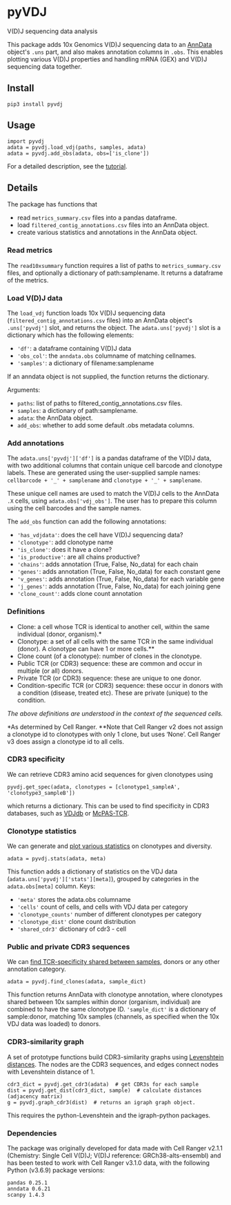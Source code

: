 # pyVDJ

V(D)J sequencing data analysis

This package adds 10x Genomics V(D)J sequencing data to an [AnnData](https://anndata.readthedocs.io) object's `.uns` part, and also makes annotation columns in `.obs`.
This enables plotting various V(D)J properties and handling mRNA (GEX) and V(D)J sequencing data together.


## Install

`pip3 install pyvdj`


## Usage

    import pyvdj
    adata = pyvdj.load_vdj(paths, samples, adata)
    adata = pyvdj.add_obs(adata, obs=['is_clone'])

For a detailed description, see the [tutorial](tutorials/pyVDJ_tutorial.html).


## Details

The package has functions that
* read `metrics_summary.csv` files into a pandas dataframe.
* load `filtered_contig_annotations.csv` files into an AnnData object.
* create various statistics and annotations in the AnnData object.


### Read metrics

The `read10xsummary` function requires a list of paths to `metrics_summary.csv` files, and optionally a dictionary of path:samplename. It returns a dataframe of the metrics.


### Load V(D)J data

The `load_vdj` function loads 10x V(D)J sequencing data (`filtered_contig_annotations.csv` files) into an AnnData object's `.uns['pyvdj']` slot, and returns the object. The `adata.uns['pyvdj']` slot is a dictionary which has the following elements:
* `'df'`: a dataframe containing V(D)J data
* `'obs_col'`: the `anndata.obs` columname of matching cellnames.
* `'samples'`: a dictionary of filename:samplename

If an anndata object is not supplied, the function returns the dictionary.

Arguments:
* `paths`: list of paths to filtered_contig_annotations.csv files.
* `samples`: a dictionary of path:samplename.
* `adata`: the AnnData object.
* `add_obs`: whether to add some default .obs metadata columns.


### Add annotations

The `adata.uns['pyvdj']['df']` is a pandas dataframe of the V(D)J data, with two additional columns that contain unique cell barcode and clonotype labels. These are generated using the user-supplied sample names: `cellbarcode + '_' + samplename` and `clonotype + '_' + samplename`.

These unique cell names are used to match the V(D)J cells to the AnnData `.X` cells, using `adata.obs['vdj_obs']`. The user has to prepare this column using the cell barcodes and the sample names.

The `add_obs` function can add the following annotations:
* `'has_vdjdata'`: does the cell have V(D)J sequencing data?
* `'clonotype'`: add clonotype name
* `'is_clone'`: does it have a clone?
* `'is_productive'`: are all chains productive?
* `'chains'`: adds annotation (True, False, No_data) for each chain
* `'genes'`: adds annotation (True, False, No_data) for each constant gene
* `'v_genes'`: adds annotation (True, False, No_data) for each variable gene
* `'j_genes'`: adds annotation (True, False, No_data) for each joining gene
* `'clone_count'`: adds clone count annotation


### Definitions

* Clone: a cell whose TCR is identical to another cell, within the same individual (donor, organism).*
* Clonotype: a set of all cells with the same TCR in the same individual (donor). A clonotype can have 1 or more cells.**
* Clone count (of a clonotype): number of clones in the clonotype.
* Public TCR (or CDR3) sequence: these are common and occur in multiple (or all) donors.
* Private TCR (or CDR3) sequence: these are unique to one donor.
* Condition-specific TCR (or CDR3) sequence: these occur in donors with a condition (disease, treated etc). These are private (unique) to the condition.

_The above definitions are understood in the context of the sequenced cells._

*As determined by Cell Ranger.
**Note that Cell Ranger v2 does not assign a clonotype id to clonotypes with only 1 clone, but uses ‘None’. Cell Ranger v3 does assign a clonotype id to all cells.


### CDR3 specificity

We can retrieve CDR3 amino acid sequences for given clonotypes using

    pyvdj.get_spec(adata, clonotypes = [clonotype1_sampleA', 'clonotype3_sampleB'])

which returns a dictionary. This can be used to find specificity in CDR3 databases, such as [VDJdb](http://vdjdb.cdr3.net) or [McPAS-TCR](http://friedmanlab.weizmann.ac.il/McPAS-TCR/).


### Clonotype statistics

We can generate and [plot various statistics](tutorials/pyVDJ_tutorial.html) on clonotypes and diversity.

    adata = pyvdj.stats(adata, meta)

This function adds a dictionary of statistics on the VDJ data (`adata.uns['pyvdj']['stats'][meta]`),
grouped by categories in the `adata.obs[meta]` column. Keys:

* `'meta'` stores the adata.obs columname
* `'cells'` count of cells, and cells with VDJ data per category
* `'clonotype_counts'` number of different clonotypes per category
* `'clonotype_dist'` clone count distribution
* `'shared_cdr3'` dictionary of cdr3 - cell


### Public and private CDR3 sequences

We can [find TCR-specificity shared between samples](tutorials/pyVDJ_tutorial.html), donors or any other annotation category.

    adata = pyvdj.find_clones(adata, sample_dict)

This function returns AnnData with clonotype annotation, where clonotypes shared between 10x samples within donor (organism, individual) are combined to have the same clonotype ID.
`'sample_dict'` is a dictionary of sample:donor, matching 10x samples (channels, as specified when the 10x VDJ data was loaded) to donors.


### CDR3-similarity graph

A set of prototype functions build CDR3-similarity graphs using [Levenshtein distances](https://en.wikipedia.org/wiki/Levenshtein_distance). The nodes are the CDR3 sequences, and edges connect nodes with Levenshtein distance of 1.

    cdr3_dict = pyvdj.get_cdr3(adata)  # get CDR3s for each sample
    dist = pyvdj.get_dist(cdr3_dict, sample)  # calculate distances (adjacency matrix)
    g = pyvdj.graph_cdr3(dist)  # returns an igraph graph object.

This requires the python-Levenshtein and the igraph-python packages.


### Dependencies

The package was originally developed for data made with Cell Ranger v2.1.1 (Chemistry: Single Cell V(D)J; V(D)J reference: GRCh38-alts-ensembl) and has been tested to work with Cell Ranger v3.1.0 data, with the following Python (v3.6.9) package versions:

    pandas 0.25.1
    anndata 0.6.21
    scanpy 1.4.3

